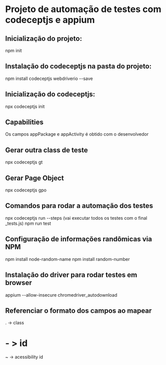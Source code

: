 # Projeto de automação de testes com codeceptjs e appium

## Inicialização do projeto:
npm init

## Instalação do codeceptjs na pasta do projeto:
npm install codeceptjs webdriverio --save

## Inicialização do codeceptjs:
npx codeceptjs init

## Capabilities
Os campos appPackage e appActivity é obtido com o desenvolvedor

## Gerar outra class de teste
npx codeceptjs gt

## Gerar Page Object
npx codeceptjs gpo

## Comandos para rodar a automação dos testes
npx codeceptjs run --steps (vai executar todos os testes com o final _tests.js)
npm run test

## Configuração de informações randômicas via NPM
npm install node-random-name
npm install random-number

## Instalação do driver para rodar testes em browser
appium --allow-insecure chromedriver_autodownload



## Referenciar o formato dos campos ao mapear
. -> class
# - > id
~ -> acessibility id